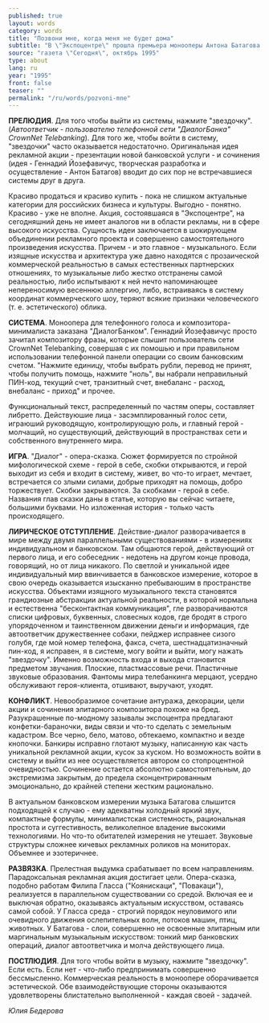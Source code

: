 ```yaml
---
published: true
layout: words
category: words
title: "Позвони мне, когда меня не будет дома"
subtitle: "В \"Экспоцентре\" прошла премьера монооперы Антона Батагова \"Диалог\""
source: "газета \"Сегодня\", октябрь 1995"
type: about
lang: ru
year: "1995"
front: false
teaser: ""
permalink: "/ru/words/pozvoni-mne"
---
```

**ПРЕЛЮДИЯ**. Для того чтобы выйти из системы, нажмите "звездочку". (_Автоответчик - пользователю телефонной сети "ДиалогБанка" СгоwnNet Теlebanking_). Для того же, чтобы войти в систему, "звездочки" часто оказывается недостаточно. Оригинальная идея рекламной акции - презентации новой банковской услуги - и сочинения (идея - Геннадий Йозефавичус, творческая разработка и осуществление - Антон Батагов) вводит до сих пор не встречавшиеся системы друг в друга.

Красиво продаться и красиво купить - пока не слишком актуальные категории для российских бизнеса и культуры. Выгодно - понятно. Красиво - уже не вполне. Акция, состоявшаяся в "Экспоцентре", на сегодняшний день не имеет аналогов ни в области рекламы, ни в сфере высокого искусства. Сущность идеи заключается в шокирующем объединении рекламного проекта и совершенно самостоятельного произведения искусства. Причем - и это главное - музыкального. Если изящные искусства и архитектура уже давно находятся с прозаической коммерческой реальностью в самых естественных партнерских отношениях, то музыкальные либо жестко отстранены самой реальностью, либо испытывают к ней нечто напоминающее непереносимую весеннюю аллергию, либо, встраиваясь в систему координат коммерческого шоу, теряют всякие признаки человеческого (т. е. эстетического) облика.

**СИСТЕМА**. Моноопера для телефонного голоса и композитора-минималиста заказана "ДиалогБанком". Геннадий Йозефавичус просто зачитал композитору фразы, которые слышит пользователь сети СгоwnNеt Telebanking, совершая с их помошью и при правильном использовании телефонной панели операции со своим банковским счетом. "Нажмите единицу, чтобы выбрать рубли, перевод не принят, чтобы получить помощь, нажмите "ноль", вы набрали неправильный ПИН-код, текущий счет, транзитный счет, внебаланс - расход, внебаланс - приход" и прочее.

Функциональный текст, распределенный по частям оперы, составляет либретто. Действуюшие лица - засэмплированный голос сети, играюший руководящую, контролирующую роль, и главный герой - молчащий, но существующий, действующий в пространствах сети и собственного внутреннего мира.

**ИГРА**. "Диалог" - опера-сказка. Сюжет формируется по стройной мифологической схеме - герой в себе, скобки открываются, и герой выходит из себя и входит в систему, живет, во что-то играет, мечтает, встречается со злыми силами, добрые приходят на помощь, добро торжествует. Скобки закрываются. За скобками - герой в себе. Названия глав сказки даны в статье, которую вы сейчас читаете, большими буквами. Но изложенная история - только часть происходящего.

**ЛИРИЧЕСКОЕ ОТСТУПЛЕНИЕ**. Действие-диалог разворачивается в мире между двумя параллельными существованиями - в измерениях индивидуальном и банковском. Там общаются герой, действующий от первого лица, и его собеседник - недотень на другом конце провода, говорящий, но от лица никакого. По светлой и уникальной идее индивидуальный мир ввинчивается в банковское измерение, которое в свою очередь оказывается изысканно пребываюшим в пространстве искусства. Объектами изящного музыкального текста становятся грандиозные абстракции актуальной реальности, в которой нормальна и естественна "бесконтактная коммуникация", гле разворачиваются списки цифровых, буквенных, словесных кодов, где бродят в строго упорядоченном и таинственном движении деньги и информация, где автоответчик дружественнее собаки, пейджер исправнее сизого голубя, где мой номер телефона, факса, счета, шестнадцатизначный пин-код, я исправен, я в системе, могу войти и выйти, могу нажать "звездочку". Именно возможность входа и выхода становится предметом звучания. Плоские, пластмассовые речи. Пластичные звуковые образования. Фантомы мира телебанкинга мерцают, усердно обслуживают героя-клиента, отшивают, выручают, уходят.

**КОНФЛИКТ**. Невообразимое сочетание антуража, декорации, цели акции и сочинения элитарного композитора похоже на бред. Разукрашенные по-модному зазывалы экспоцентра предлагают конфетки-бараночки, виды связи и что-то сделать с земельным кадастром. Все черно, бело, матово, обтекаемо, компактно и везде кнопочки. Банкиры исправно глотают музыку, написанную как часть уникальной рекламной акции, кусок за куском. Но возможность войти в систему и выйти из нее осуществляется автором со стопроцентной очевидностью. Сочинение остается абсолютно самостоятельным, до экстремизма закрытым, до предела сконцентрированным эмоционально, до крайней степени жестким рационально.

В актуальном банковском измерении музыка Батагова слышится подходящей к случаю - ему адекватны холодный яркий звук, компактные формулы, минималистская системность, рациональная простота и суггестивность, великолепное владение высокими технологиями. Но что-то обитателей измерения не утешает. Звуковые структуры сложнее кичевых рекламных роликов на мониторах. Объемнее и эзотеричнее.

**РАЗВЯЗКА**. Прелестная выдумка срабатывает по всем направлениям. Парадоксальная рекламная акция достигает цели. Опера-сказка, подобно работам Филипа Гласса ("Коянискаци", "Повакаци"), реализуется в параллельном существовании со средой. Включая ее и выключая обратно, оказываясь актуальным искусством, оставаясь самой собой. У Гласса среда - строгий порядок неуловимого или очевидного движения ослепительных волн, потоков машин, птиц, животных. У Батагова - слои, совершенно не освоенные элитарным или маргинальным музыкальным искусством: тонкий мир банковских операций, диалог автоответчика и молча действующего лица.

**ПОСТЛЮДИЯ**. Для того чтобы войти в музыку, нажмите "звездочку". Если есть. Если нет - что-либо предпринимать совершенно бессмысленно. Коммерческая реальность в моноопере оборачивается эстетической. Обе взаимодействующие стороны оказываются удовлетворены блистательно выполненной - каждая своей - задачей.

_Юлия Бедерова_